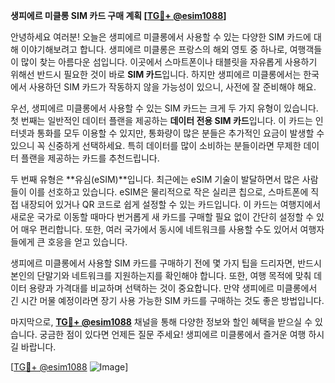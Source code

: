 **생피에르 미클롱 SIM 카드 구매 계획 [[TG💪+ @esim1088](https://t.me/s/esim1088)]**

안녕하세요 여러분! 오늘은 생피에르 미클롱에서 사용할 수 있는 다양한 SIM 카드에 대해 이야기해보려고 합니다. 생피에르 미클롱은 프랑스의 해외 영토 중 하나로, 여행객들이 많이 찾는 아름다운 섬입니다. 이곳에서 스마트폰이나 태블릿을 자유롭게 사용하기 위해선 반드시 필요한 것이 바로 **SIM 카드**입니다. 하지만 생피에르 미클롱에서는 한국에서 사용하던 SIM 카드가 작동하지 않을 가능성이 있으니, 사전에 잘 준비해야 해요.

우선, 생피에르 미클롱에서 사용할 수 있는 SIM 카드는 크게 두 가지 유형이 있습니다. 첫 번째는 일반적인 데이터 플랜을 제공하는 **데이터 전용 SIM 카드**입니다. 이 카드는 인터넷과 통화를 모두 이용할 수 있지만, 통화량이 많은 분들은 추가적인 요금이 발생할 수 있으니 꼭 신중하게 선택하세요. 특히 데이터를 많이 소비하는 분들이라면 무제한 데이터 플랜을 제공하는 카드를 추천드립니다.

두 번째 유형은 **유심(eSIM)**입니다. 최근에는 eSIM 기술이 발달하면서 많은 사람들이 이를 선호하고 있습니다. eSIM은 물리적으로 작은 실리콘 칩으로, 스마트폰에 직접 내장되어 있거나 QR 코드로 쉽게 설정할 수 있는 카드입니다. 이 카드는 여행지에서 새로운 국가로 이동할 때마다 번거롭게 새 카드를 구매할 필요 없이 간단히 설정할 수 있어 매우 편리합니다. 또한, 여러 국가에서 동시에 네트워크를 사용할 수도 있어서 여행자들에게 큰 호응을 얻고 있습니다.

생피에르 미클롱에서 사용할 SIM 카드를 구매하기 전에 몇 가지 팁을 드리자면, 반드시 본인의 단말기와 네트워크를 지원하는지를 확인해야 합니다. 또한, 여행 목적에 맞춰 데이터 용량과 가격대를 비교하며 선택하는 것이 중요합니다. 만약 생피에르 미클롱에서 긴 시간 머물 예정이라면 장기 사용 가능한 SIM 카드를 구매하는 것도 좋은 방법입니다.

마지막으로, **[TG💪+ @esim1088](https://t.me/s/esim1088)** 채널을 통해 다양한 정보와 할인 혜택을 받으실 수 있습니다. 궁금한 점이 있다면 언제든 질문 주세요! 생피에르 미클롱에서 즐거운 여행 하시길 바랍니다.

[[TG💪+ @esim1088](https://t.me/s/esim1088) ![Image](https://i.postimg.cc/Y0z9fWf4/image.png)]